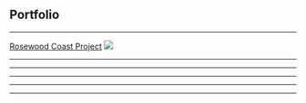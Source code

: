 ## Portfolio

---

<!--### Category Name 1 -->

[Rosewood Coast Project](/Projects/Rosewood_Coast)
<img src="images/dummy_thumbnail.jpg?raw=true"/>

---
<!-- [Project 2 Title](/pdf/sample_presentation.pdf)
<img src="images/dummy_thumbnail.jpg?raw=true"/> -->

---
<!--[Project 3 Title](http://example.com/)
<img src="images/dummy_thumbnail.jpg?raw=true"/>  -->

---

<!--### Category Name 2

<!--- [Project 1 Title](http://example.com/)
- [Project 2 Title](http://example.com/)
- [Project 3 Title](http://example.com/)
- [Project 4 Title](http://example.com/)
- [Project 5 Title](http://example.com/) -->

---




---
<!-- <p style="font-size:11px">Page template forked from <a href="https://github.com/evanca/quick-portfolio">evanca</a></p> -->
<!-- Remove above link if you don't want to attibute -->
